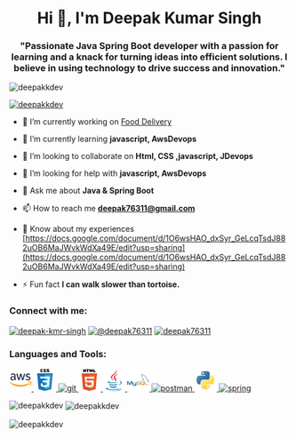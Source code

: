 <h1 align="center">Hi 👋, I'm Deepak Kumar Singh</h1>
<h3 align="center">"Passionate Java Spring Boot developer with a passion for learning and a knack for turning ideas into efficient solutions. I believe in using technology to drive success and innovation."</h3>

<p align="left"> <img src="https://komarev.com/ghpvc/?username=deepakkdev&label=Profile%20views&color=0e75b6&style=flat" alt="deepakkdev" /> </p>

<p align="left"> <a href="https://github.com/ryo-ma/github-profile-trophy"><img src="https://github-profile-trophy.vercel.app/?username=deepakkdev" alt="deepakkdev" /></a> </p>

- 🔭 I’m currently working on [Food Delivery](https://github.com/DeepakKDEV/FoodDelivery)

- 🌱 I’m currently learning **javascript, AwsDevops**

- 👯 I’m looking to collaborate on **Html, CSS ,javascript, JDevops**

- 🤝 I’m looking for help with **javascript, AwsDevops**

- 💬 Ask me about **Java & Spring Boot**

- 📫 How to reach me **deepak76311@gmail.com**

- 📄 Know about my experiences [https://docs.google.com/document/d/1O6wsHAO_dxSyr_GeLcqTsdJ882uOB6MaJWvkWdXa49E/edit?usp=sharing](https://docs.google.com/document/d/1O6wsHAO_dxSyr_GeLcqTsdJ882uOB6MaJWvkWdXa49E/edit?usp=sharing)

- ⚡ Fun fact **I can walk slower than tortoise.**

<h3 align="left">Connect with me:</h3>
<p align="left">
<a href="https://linkedin.com/in/deepak-kmr-singh" target="blank"><img align="center" src="https://raw.githubusercontent.com/rahuldkjain/github-profile-readme-generator/master/src/images/icons/Social/linked-in-alt.svg" alt="deepak-kmr-singh" height="30" width="40" /></a>
<a href="https://www.hackerrank.com/@deepak76311" target="blank"><img align="center" src="https://raw.githubusercontent.com/rahuldkjain/github-profile-readme-generator/master/src/images/icons/Social/hackerrank.svg" alt="@deepak76311" height="30" width="40" /></a>
<a href="https://www.leetcode.com/deepak76311" target="blank"><img align="center" src="https://raw.githubusercontent.com/rahuldkjain/github-profile-readme-generator/master/src/images/icons/Social/leet-code.svg" alt="deepak76311" height="30" width="40" /></a>
</p>

<h3 align="left">Languages and Tools:</h3>
<p align="left"> <a href="https://aws.amazon.com" target="_blank" rel="noreferrer"> <img src="https://raw.githubusercontent.com/devicons/devicon/master/icons/amazonwebservices/amazonwebservices-original-wordmark.svg" alt="aws" width="40" height="40"/> </a> <a href="https://www.w3schools.com/css/" target="_blank" rel="noreferrer"> <img src="https://raw.githubusercontent.com/devicons/devicon/master/icons/css3/css3-original-wordmark.svg" alt="css3" width="40" height="40"/> </a> <a href="https://git-scm.com/" target="_blank" rel="noreferrer"> <img src="https://www.vectorlogo.zone/logos/git-scm/git-scm-icon.svg" alt="git" width="40" height="40"/> </a> <a href="https://www.w3.org/html/" target="_blank" rel="noreferrer"> <img src="https://raw.githubusercontent.com/devicons/devicon/master/icons/html5/html5-original-wordmark.svg" alt="html5" width="40" height="40"/> </a> <a href="https://www.java.com" target="_blank" rel="noreferrer"> <img src="https://raw.githubusercontent.com/devicons/devicon/master/icons/java/java-original.svg" alt="java" width="40" height="40"/> </a> <a href="https://www.mysql.com/" target="_blank" rel="noreferrer"> <img src="https://raw.githubusercontent.com/devicons/devicon/master/icons/mysql/mysql-original-wordmark.svg" alt="mysql" width="40" height="40"/> </a> <a href="https://postman.com" target="_blank" rel="noreferrer"> <img src="https://www.vectorlogo.zone/logos/getpostman/getpostman-icon.svg" alt="postman" width="40" height="40"/> </a> <a href="https://www.python.org" target="_blank" rel="noreferrer"> <img src="https://raw.githubusercontent.com/devicons/devicon/master/icons/python/python-original.svg" alt="python" width="40" height="40"/> </a> <a href="https://spring.io/" target="_blank" rel="noreferrer"> <img src="https://www.vectorlogo.zone/logos/springio/springio-icon.svg" alt="spring" width="40" height="40"/> </a> </p>

<p><img align="left" src="https://github-readme-stats.vercel.app/api/top-langs?username=deepakkdev&show_icons=true&locale=en&layout=compact" alt="deepakkdev" /></p>

<p>&nbsp;<img align="center" src="https://github-readme-stats.vercel.app/api?username=deepakkdev&show_icons=true&locale=en" alt="deepakkdev" /></p>

<p><img align="center" src="https://github-readme-streak-stats.herokuapp.com/?user=deepakkdev&" alt="deepakkdev" /></p>



